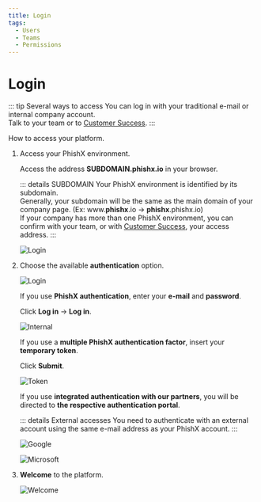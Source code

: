 ```yaml
---
title: Login
tags:
  - Users
  - Teams
  - Permissions
---
```

# Login

::: tip Several ways to access
You can log in with your traditional e-mail or internal company account.<br>
Talk to your team or to [Customer Success](mailto:cs@phishx.io).
:::

How to access your platform.

1. Access your PhishX environment.

   Access the address **SUBDOMAIN.phishx.io** in your browser.

   ::: details SUBDOMAIN
   Your PhishX environment is identified by its subdomain.<br>
   Generally, your subdomain will be the same as the main domain of your company page. (Ex: www.**phishx**.io -> **phishx**.phishx.io)<br>
   If your company has more than one PhishX environment, you can confirm with your team, or with [Customer Success](mailto:cs@phishx.io), your access address.
   :::

   ![Login](https://cdn.phishx.io/phishx-docs/images/phishx_login_01.webp)

2. Choose the available **authentication** option.

   ![Login](https://cdn.phishx.io/phishx-docs/images/phishx_login_02.webp)

   If you use **PhishX authentication**, enter your **e-mail** and **password**.

   Click **Log in** -> **Log in**.

   ![Internal](https://cdn.phishx.io/phishx-docs/images/phishx_login_first_access_05.webp)

   If you use a **multiple PhishX authentication factor**, insert your **temporary token**.

   Click **Submit**.

   ![Token](https://cdn.phishx.io/phishx-docs/images/phishx_user_login_token_01.webp)

   If you use **integrated authentication with our partners**, you will be directed to **the respective authentication portal**.

   ::: details External accesses
   You need to authenticate with an external account using the same e-mail address as your PhishX account.
   :::
   <br>

   ![Google](https://cdn.phishx.io/phishx-docs/images/phishx_login_external_01.webp)

   ![Microsoft](https://cdn.phishx.io/phishx-docs/images/phishx_login_external_02.webp)

3. **Welcome** to the platform.

   ![Welcome](https://cdn.phishx.io/phishx-docs/images/phishx_login_first_access_08.webp)

